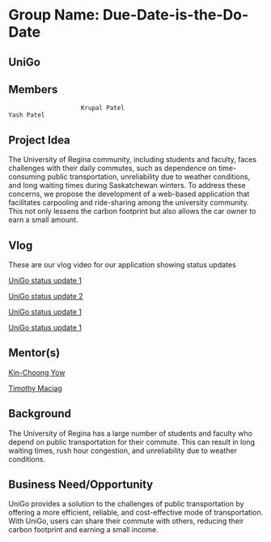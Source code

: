 # Group Name: Due-Date-is-the-Do-Date

<p align="center">
  <h2>UniGo</h2>
</p>

## Members
                        Krupal Patel                                      Yash Patel

## Project Idea

The University of Regina community, including students and faculty, faces challenges with their daily commutes, such as dependence on time-consuming public transportation, unreliability due to weather conditions, and long waiting times during Saskatchewan winters. To address these concerns, we propose the development of a web-based application that facilitates carpooling and ride-sharing among the university community. This not only lessens the carbon footprint but also allows the car owner to earn a small amount.

## Vlog
These are our vlog video for our application showing status updates

[UniGo status update 1](`video:https://youtu.be/U2haYOKhFSs`)

[UniGo status update 2](https://www.youtube.com/watch?v=TXkFm_IfekI)

[UniGo status update 1](https://youtu.be/iMI1N-9L-4A)

[UniGo status update 1](https://youtu.be/VvkRTfWK07g)

## Mentor(s)
[Kin-Choong Yow](https://www.uregina.ca/engineering/faculty-staff/faculty/yow-kin-choong.html)

[Timothy Maciag](https://www.uregina.ca/engineering/faculty-staff/faculty/maciag-timothy.html)

## Background
The University of Regina has a large number of students and faculty who depend on public transportation for their commute. This can result in long waiting times, rush hour congestion, and unreliability due to weather conditions.

## Business Need/Opportunity
UniGo provides a solution to the challenges of public transportation by offering a more efficient, reliable, and cost-effective mode of transportation. With UniGo, users can share their commute with others, reducing their carbon footprint and earning a small income.


